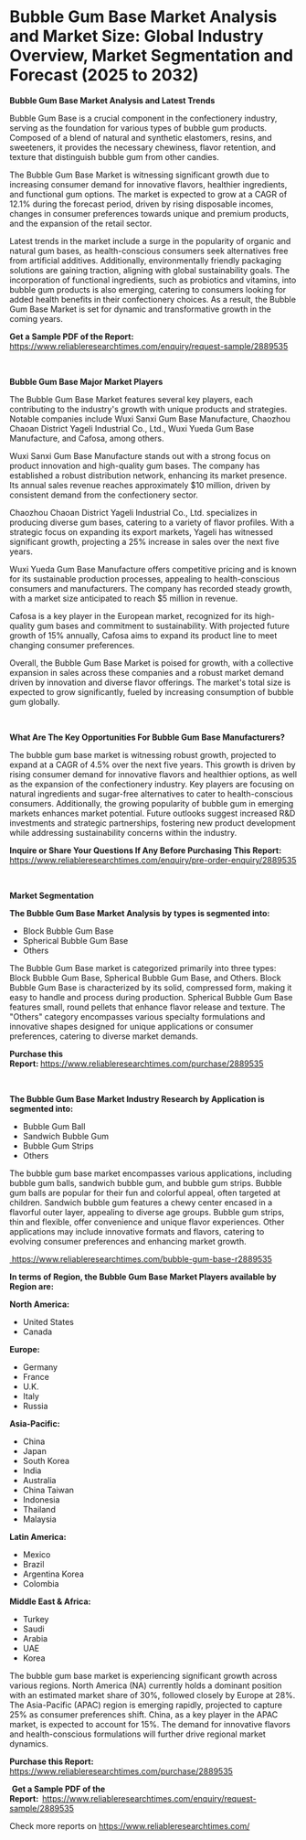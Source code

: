 <p><h1>Bubble Gum Base Market Analysis and Market Size: Global Industry Overview, Market Segmentation and Forecast (2025 to 2032)</h1></p><p><strong>Bubble Gum Base Market Analysis and Latest Trends</strong></p>
<p><p>Bubble Gum Base is a crucial component in the confectionery industry, serving as the foundation for various types of bubble gum products. Composed of a blend of natural and synthetic elastomers, resins, and sweeteners, it provides the necessary chewiness, flavor retention, and texture that distinguish bubble gum from other candies. </p><p>The Bubble Gum Base Market is witnessing significant growth due to increasing consumer demand for innovative flavors, healthier ingredients, and functional gum options. The market is expected to grow at a CAGR of 12.1% during the forecast period, driven by rising disposable incomes, changes in consumer preferences towards unique and premium products, and the expansion of the retail sector. </p><p>Latest trends in the market include a surge in the popularity of organic and natural gum bases, as health-conscious consumers seek alternatives free from artificial additives. Additionally, environmentally friendly packaging solutions are gaining traction, aligning with global sustainability goals. The incorporation of functional ingredients, such as probiotics and vitamins, into bubble gum products is also emerging, catering to consumers looking for added health benefits in their confectionery choices. As a result, the Bubble Gum Base Market is set for dynamic and transformative growth in the coming years.</p></p>
<p><strong>Get a Sample PDF of the Report:&nbsp;</strong> <a href="https://www.reliableresearchtimes.com/enquiry/request-sample/2889535?utm_campaign=3187&utm_medium=2&utm_source=Github&utm_content=ia&utm_term=14032025&utm_id=bubble-gum-base">https://www.reliableresearchtimes.com/enquiry/request-sample/2889535</a></p>
<p>&nbsp;</p>
<p><strong>Bubble Gum Base Major Market Players</strong></p>
<p><p>The Bubble Gum Base Market features several key players, each contributing to the industry's growth with unique products and strategies. Notable companies include Wuxi Sanxi Gum Base Manufacture, Chaozhou Chaoan District Yageli Industrial Co., Ltd., Wuxi Yueda Gum Base Manufacture, and Cafosa, among others.</p><p>Wuxi Sanxi Gum Base Manufacture stands out with a strong focus on product innovation and high-quality gum bases. The company has established a robust distribution network, enhancing its market presence. Its annual sales revenue reaches approximately $10 million, driven by consistent demand from the confectionery sector.</p><p>Chaozhou Chaoan District Yageli Industrial Co., Ltd. specializes in producing diverse gum bases, catering to a variety of flavor profiles. With a strategic focus on expanding its export markets, Yageli has witnessed significant growth, projecting a 25% increase in sales over the next five years.</p><p>Wuxi Yueda Gum Base Manufacture offers competitive pricing and is known for its sustainable production processes, appealing to health-conscious consumers and manufacturers. The company has recorded steady growth, with a market size anticipated to reach $5 million in revenue.</p><p>Cafosa is a key player in the European market, recognized for its high-quality gum bases and commitment to sustainability. With projected future growth of 15% annually, Cafosa aims to expand its product line to meet changing consumer preferences.</p><p>Overall, the Bubble Gum Base Market is poised for growth, with a collective expansion in sales across these companies and a robust market demand driven by innovation and diverse flavor offerings. The market's total size is expected to grow significantly, fueled by increasing consumption of bubble gum globally.</p></p>
<p>&nbsp;</p>
<p><strong>What Are The Key Opportunities For Bubble Gum Base Manufacturers?</strong></p>
<p><p>The bubble gum base market is witnessing robust growth, projected to expand at a CAGR of 4.5% over the next five years. This growth is driven by rising consumer demand for innovative flavors and healthier options, as well as the expansion of the confectionery industry. Key players are focusing on natural ingredients and sugar-free alternatives to cater to health-conscious consumers. Additionally, the growing popularity of bubble gum in emerging markets enhances market potential. Future outlooks suggest increased R&D investments and strategic partnerships, fostering new product development while addressing sustainability concerns within the industry.</p></p>
<p><strong>Inquire or Share Your Questions If Any Before Purchasing This Report:</strong> <a href="https://www.reliableresearchtimes.com/enquiry/pre-order-enquiry/2889535?utm_campaign=3187&utm_medium=2&utm_source=Github&utm_content=ia&utm_term=14032025&utm_id=bubble-gum-base">https://www.reliableresearchtimes.com/enquiry/pre-order-enquiry/2889535</a></p>
<p>&nbsp;</p>
<p><strong>Market Segmentation</strong></p>
<p><strong>The Bubble Gum Base Market Analysis by types is segmented into:</strong></p>
<p><ul><li>Block Bubble Gum Base</li><li>Spherical Bubble Gum Base</li><li>Others</li></ul></p>
<p><p>The Bubble Gum Base market is categorized primarily into three types: Block Bubble Gum Base, Spherical Bubble Gum Base, and Others. Block Bubble Gum Base is characterized by its solid, compressed form, making it easy to handle and process during production. Spherical Bubble Gum Base features small, round pellets that enhance flavor release and texture. The "Others" category encompasses various specialty formulations and innovative shapes designed for unique applications or consumer preferences, catering to diverse market demands.</p></p>
<p><strong>Purchase this Report:&nbsp;</strong><a href="https://www.reliableresearchtimes.com/purchase/2889535?utm_campaign=3187&utm_medium=2&utm_source=Github&utm_content=ia&utm_term=14032025&utm_id=bubble-gum-base">https://www.reliableresearchtimes.com/purchase/2889535</a></p>
<p>&nbsp;</p>
<p><strong>The Bubble Gum Base Market Industry Research by Application is segmented into:</strong></p>
<p><ul><li>Bubble Gum Ball</li><li>Sandwich Bubble Gum</li><li>Bubble Gum Strips</li><li>Others</li></ul></p>
<p><p>The bubble gum base market encompasses various applications, including bubble gum balls, sandwich bubble gum, and bubble gum strips. Bubble gum balls are popular for their fun and colorful appeal, often targeted at children. Sandwich bubble gum features a chewy center encased in a flavorful outer layer, appealing to diverse age groups. Bubble gum strips, thin and flexible, offer convenience and unique flavor experiences. Other applications may include innovative formats and flavors, catering to evolving consumer preferences and enhancing market growth.</p></p>
<p><a href="https://www.reliableresearchtimes.com/bubble-gum-base-r2889535?utm_campaign=3187&utm_medium=2&utm_source=Github&utm_content=ia&utm_term=14032025&utm_id=bubble-gum-base">&nbsp;https://www.reliableresearchtimes.com/bubble-gum-base-r2889535</a></p>
<p><strong>In terms of Region, the Bubble Gum Base Market Players available by Region are:</strong></p>
<p>
    <p> <strong> North America: </strong>
        <ul>
            <li>United States</li>
            <li>Canada</li>
        </ul>
        </p> 
    <p> <strong> Europe: </strong>
        <ul>
            <li>Germany</li>
            <li>France</li>
            <li>U.K.</li>
            <li>Italy</li>
            <li>Russia</li>
        </ul>
        </p> 
    <p> <strong> Asia-Pacific: </strong>
        <ul>
            <li>China</li>
            <li>Japan</li>
            <li>South Korea</li>
            <li>India</li>
            <li>Australia</li>
            <li>China Taiwan</li>
            <li>Indonesia</li>
            <li>Thailand</li>
            <li>Malaysia</li>
        </ul>
        </p> 
    <p> <strong> Latin America: </strong>
        <ul>
            <li>Mexico</li>
            <li>Brazil</li>
            <li>Argentina Korea</li>
            <li>Colombia</li>
        </ul>
        </p> 
    <p> <strong> Middle East & Africa: </strong>
        <ul>
            <li>Turkey</li>
            <li>Saudi</li>
            <li>Arabia</li>
            <li>UAE</li>
            <li>Korea</li>
        </ul>
    </p>
    </p>
<p><p>The bubble gum base market is experiencing significant growth across various regions. North America (NA) currently holds a dominant position with an estimated market share of 30%, followed closely by Europe at 28%. The Asia-Pacific (APAC) region is emerging rapidly, projected to capture 25% as consumer preferences shift. China, as a key player in the APAC market, is expected to account for 15%. The demand for innovative flavors and health-conscious formulations will further drive regional market dynamics.</p></p>
<p><strong>Purchase this Report: </strong><a href="https://www.reliableresearchtimes.com/purchase/2889535?utm_campaign=3187&utm_medium=2&utm_source=Github&utm_content=ia&utm_term=14032025&utm_id=bubble-gum-base">https://www.reliableresearchtimes.com/purchase/2889535</a></p>
<p>&nbsp;<strong>Get a Sample PDF of the Report:&nbsp;&nbsp;</strong><a href="https://www.reliableresearchtimes.com/enquiry/request-sample/2889535?utm_campaign=3187&utm_medium=2&utm_source=Github&utm_content=ia&utm_term=14032025&utm_id=bubble-gum-base">https://www.reliableresearchtimes.com/enquiry/request-sample/2889535</a></p>
<p><strong></strong></p>
<p>Check more reports on <a href="https://www.reliableresearchtimes.com/?utm_campaign=3187&utm_medium=2&utm_source=Github&utm_content=ia&utm_term=14032025&utm_id=bubble-gum-base">https://www.reliableresearchtimes.com/</a></p>
